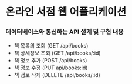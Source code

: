 # 온라인 서점 웹 어플리케이션

### 데이터베이스와 통신하는 API 설계 및 구현 내용  
- 책 목록의 조회 (GET /api/books)
- 책 상세정보 조회 (GET /api/books/:id)
- 책 정보 추가 (POST /api/books)
- 책 정보 수정 (PUT api/books:id)
- 책 정보 삭제 (DELETE /api/books/:id)
